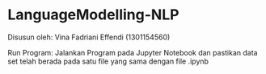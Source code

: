 # LanguageModelling-NLP

Disusun oleh:
Vina Fadriani Effendi (1301154560)

Run Program: 
Jalankan Program pada Jupyter Notebook dan pastikan data set telah berada pada satu file yang sama dengan file .ipynb
